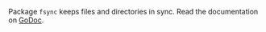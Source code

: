 Package `fsync` keeps files and directories in sync. Read the documentation on
[GoDoc](http://godoc.org/github.com/mostafah/fsync).
